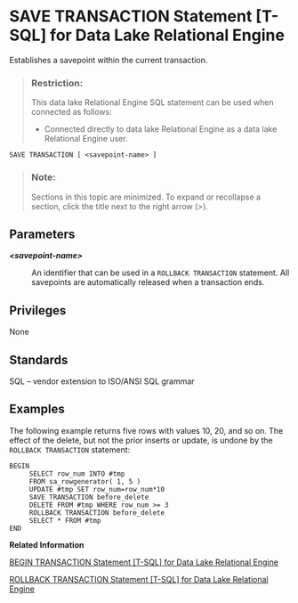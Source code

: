 <!-- loioa624b80484f210159389bf077847f59d -->

# SAVE TRANSACTION Statement \[T-SQL\] for Data Lake Relational Engine

Establishes a savepoint within the current transaction.



> ### Restriction:  
> This data lake Relational Engine SQL statement can be used when connected as follows:
> 
> -   Connected directly to data lake Relational Engine as a data lake Relational Engine user.



```
SAVE TRANSACTION [ <savepoint-name> ]
```



> ### Note:  
> Sections in this topic are minimized. To expand or recollapse a section, click the title next to the right arrow \(*\>*\).



<a name="loioa624b80484f210159389bf077847f59d__IQ_Parameters"/>

## Parameters


<dl>
<dt><b>

*<savepoint-name\>*

</b></dt>
<dd>

An identifier that can be used in a `ROLLBACK TRANSACTION` statement. All savepoints are automatically released when a transaction ends.



</dd>
</dl>



<a name="loioa624b80484f210159389bf077847f59d__IQ_Permissions"/>

## Privileges

None



<a name="loioa624b80484f210159389bf077847f59d__IQ_Standards"/>

## Standards

SQL – vendor extension to ISO/ANSI SQL grammar



<a name="loioa624b80484f210159389bf077847f59d__IQ_Examples"/>

## Examples

The following example returns five rows with values 10, 20, and so on. The effect of the delete, but not the prior inserts or update, is undone by the `ROLLBACK TRANSACTION` statement:

```
BEGIN
     SELECT row_num INTO #tmp 
     FROM sa_rowgenerator( 1, 5 ) 
     UPDATE #tmp SET row_num=row_num*10
     SAVE TRANSACTION before_delete
     DELETE FROM #tmp WHERE row_num >= 3
     ROLLBACK TRANSACTION before_delete
     SELECT * FROM #tmp
END
```

**Related Information**  


[BEGIN TRANSACTION Statement \[T-SQL\] for Data Lake Relational Engine](begin-transaction-statement-t-sql-for-data-lake-relational-engine-a61490f.md "Use this statement to begin a user-defined transaction.")

[ROLLBACK TRANSACTION Statement \[T-SQL\] for Data Lake Relational Engine](rollback-transaction-statement-t-sql-for-data-lake-relational-engine-a624594.md "Cancels any changes made since a savepoint was established using SAVE TRANSACTION. Changes made prior to the SAVE TRANSACTION are not undone; they are still pending.")

